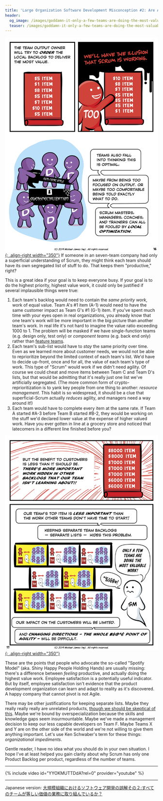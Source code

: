 ```yaml
---
title: 'Large Organization Software Development Misconception #2: Are All Teams Working On Equal Value Stuff?'
header:
  og_image: /images/goddamn-it-only-a-few-teams-are-doing-the-most-valuable-work.png
  teaser: /images/goddamn-it-only-a-few-teams-are-doing-the-most-valuable-work.png
---
```


[![Product Owner Misconceptions Page 16](../images/page-16.png){: .align-right width="350"}](/Why-Scrum-Isnt-Making-Your-Company-Very-Agile/)
If someone in an seven-team company had only a superficial understanding of Scrum, they might think each team should have its own segregated list of stuff to do.  That keeps them "productive," right?

This is a great idea if your goal is to keep everyone busy.  If your goal is to do the highest priority, highest value work, it could only be justified if several implausible things were true:

1. Each team's backlog would need to contain the *same priority work*, work of equal value.  Team A's #1 item (A-1) would need to have the same customer impact as Team G's #1 (G-1) item.  If you've spent much time with your eyes open in real organizations, you already know that one team's work will be more important in the big picture than another team's work.  In real life it's not hard to imagine the value ratio exceeding 1000 to 1.  The problem will be masked if we have single-function teams (e.g. design only, test only) or *component teams* (e.g. back end only) rather than [feature teams](https://less.works/less/structure/feature-teams.html).
2. Each team's sub-list would have to *stay* the same priority over time.  Even as we learned more about customer needs, we would not be able to reprioritize beyond the limited context of each team's list.  We'd have to decide up-front, once and for all, the value of each team's type of work.  This type of "Scrum" would work if we didn't need agility.  Of course we could cheat and move items between Team C and Team D's lists, but that would be admitting that it's really just one list we've artificially segregated.  (The more common form of crypto-reprioritization is to yank key people from one thing to another: *resource management*.  This habit is so widespread, it should be a clue that superficial-Scrum actually *reduces* agility, and managers need a way around it!)
3. Each team would have to complete every item at the same rate.  If Team A started #A-3 before Team B started #B-2, they would be working on the stuff we'd declared lower value at the expense of higher valued work.  Have you ever gotten in line at a grocery store and noticed that latecomers in a different line finished before you?  

[![Product Owner Misconceptions Page 17](../images/page-17.png){: .align-right width="350"}](/Why-Scrum-Isnt-Making-Your-Company-Very-Agile/)

These are the points that people who advocate the so-called "Spotify Model" (aka. Shiny Happy People Holding Hands) are usually missing: there's a difference between *feeling* productive, and actually doing the highest value work.  Employee satisfaction is a potentially useful indicator.  But by itself, employee satisfaction isn't evidence that the product development organization can learn and adapt to reality as it's discovered.  A happy company that cannot pivot is not Agile.

There may be other justifications for keeping separate lists.  Maybe they really really really are unrelated products, [though we should be skeptical of this](https://less.works/less/framework/product.html).  Maybe we're bound by overspecialization because the skills and knowledge gaps seem insurmountable.  Maybe we've made a management decision to keep our less capable developers on Team F.  Maybe Teams X and Y are on the other side of the world and we're not willing to give them anything important.  Let's use Ken Schwaber's term for these things: *organizational impediments*.

Gentle reader, I have no idea what you should do in your own situation.  I hope I've at least helped you gain clarity about why Scrum has only one Product Backlog per product, regardless of the number of teams.

* * *

{% include video id="YYOKMUTTDdA?rel=0" provider="youtube" %}

* * *
Japanese version: [大規模組織におけるソフトウェア開発の誤解その２:すべてのチームが等しい価値の業務に取り組んでいるか？](https://scrummaster.jp/misconception-2-all-teams-are-working-on-equal-value-jp/)